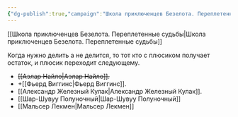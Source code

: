 ```yaml
---
{"dg-publish":true,"campaign":"Школа приключенцев Безелота. Переплетенные судьбы","aliases":["по очереди","лут"],"permalink":"/dengi-po-krugu/","dgPassFrontmatter":true}
---
```


[[Школа приключенцев Безелота. Переплетенные судьбы\|Школа приключенцев Безелота. Переплетенные судьбы]]

Когда нужно делить а не делится, то тот кто с плюсиком получает остаток, и плюсик переходит следующему. 

- ~~[[Аэлар Найло\|Аэлар Найло]].~~
- +[[Фьерд Виггинс\|Фьерд Виггинс]].
- [[Александр Железный Кулак\|Александр Железный Кулак]].
- [[Шар-Шувуу Полуночный\|Шар-Шувуу Полуночный]]
- [[Мальсер Лекмен\|Мальсер Лекмен]]
